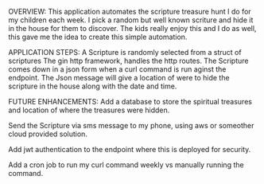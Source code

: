 OVERVIEW:
This application automates the scripture treasure hunt I do for my children each week.
I pick a random but well known scriture and hide it in the house for them to discover.
The kids really enjoy this and I do as well, this gave me the idea to create this simple automation.


APPLICATION STEPS:
A Scripture is randomly selected from a struct of scriptures
The gin http framework, handles the http routes.
The Scripture comes down in a json form when a curl command is run aginst the endpoint. 
The Json message will give a location of were to hide the scripture in the house along with the date and time.



FUTURE ENHANCEMENTS:
Add a database to store the spiritual treasures and location of where the treasures were hidden.

Send the Scripture via sms message to my phone, using aws or someother cloud provided solution.

Add jwt authentication to the endpoint where this is deployed for security.

Add a cron job to run my curl command weekly vs manually running the command.
